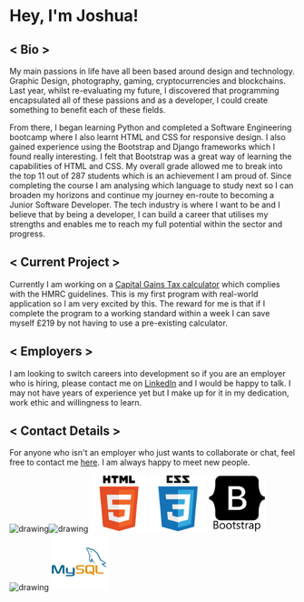 # Hey, I'm Joshua!

## < Bio >
My main passions in life have all been based around design and technology. Graphic Design, photography, gaming, cryptocurrencies and blockchains. Last year, whilst re-evaluating my future, I discovered that programming encapsulated all of these passions and as a developer, I could create something to benefit each of these fields.

From there, I began learning Python and completed a Software Engineering bootcamp where I also learnt HTML and CSS for responsive design. I also gained experience using the Bootstrap and Django frameworks which I found really interesting. I felt that Bootstrap was a great way of learning the capabilities of HTML and CSS. My overall grade allowed me to break into the top 11 out of 287 students which is an achievement I am proud of. Since completing the course I am analysing which language to study next so I can broaden my horizons and continue my journey en-route to becoming a Junior Software Developer.
The tech industry is where I want to be and I believe that by being a developer, I can build a career that utilises my strengths and enables me to reach my full potential within the sector and progress.

## < Current Project >
Currently I am working on a [Capital Gains Tax calculator](https://github.com/CarneyCreations/capital_gains_calculator/blob/main/capital_gains_calculator.py) which complies with the HMRC guidelines. This is my first program with real-world application so I am very excited by this. The reward for me is that if I complete the program to a working standard within a week I can save myself £219 by not having to use a pre-existing calculator.

## < Employers >
I am looking to switch careers into development so if you are an employer who is hiring, please contact me on [LinkedIn](https://www.linkedin.com/in/joshuapjcarney/) and I would be happy to talk. I may not have years of experience yet but I make up for it in my dedication, work ethic and willingness to learn.

## < Contact Details >
For anyone who isn't an employer who just wants to collaborate or chat, feel free to contact me [here](https://www.linkedin.com/in/joshuapjcarney/). 
I am always happy to meet new people.

<img src="https://camo.githubusercontent.com/fbfcb9e3dc648adc93bef37c718db16c52f617ad055a26de6dc3c21865c3321d/68747470733a2f2f7777772e766563746f726c6f676f2e7a6f6e652f6c6f676f732f6769742d73636d2f6769742d73636d2d69636f6e2e737667" alt="drawing" width="100"/><img src="https://user-images.githubusercontent.com/118828403/214040367-aae5924a-70c9-4b59-9793-7e1da2f16d00.svg" alt="drawing" width="100"/>
<img src="https://raw.githubusercontent.com/devicons/devicon/master/icons/html5/html5-original-wordmark.svg" alt="drawing" width="100"/>
<img src="https://raw.githubusercontent.com/devicons/devicon/master/icons/css3/css3-original-wordmark.svg" alt="drawing" width="100"/>
<img src="https://raw.githubusercontent.com/devicons/devicon/master/icons/bootstrap/bootstrap-plain-wordmark.svg" alt="drawing" width="100"/>
<img src="https://camo.githubusercontent.com/537f66454b766b0d56da91225206ebf6d28ecff24d84668d52cf9430e02460fd/68747470733a2f2f63646e2e776f726c64766563746f726c6f676f2e636f6d2f6c6f676f732f646a616e676f2e737667" alt="drawing" width="100"/>
<img src="https://raw.githubusercontent.com/devicons/devicon/master/icons/mysql/mysql-original-wordmark.svg" alt="drawing" width="100"/>
